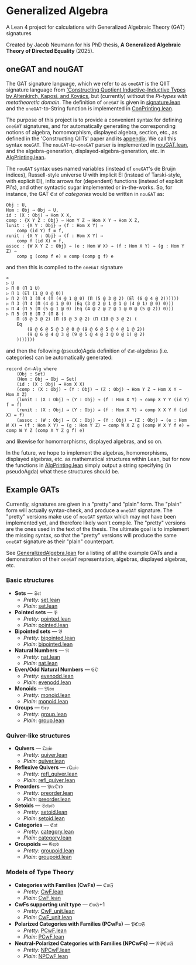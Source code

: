 
# Generalized Algebra

A Lean 4 project for calculations with Generalized Algebraic Theory (GAT) signatures

Created by Jacob Neumann for his PhD thesis, **A Generalized Algebraic Theory of Directed Equality** (2025).

## oneGAT and nouGAT

The GAT signature language, which we refer to as `oneGAT` is the QIIT signature language from ['Constructing Quotient Inductive-Inductive Types by Altenkirch, Kaposi, and Kovács](https://dl.acm.org/doi/abs/10.1145/3290315), but (currently) without the *Pi-types with metatheoretic domain*. The definition of `oneGAT` is given in [signature.lean](GeneralizedAlgebra/signature.lean) and the `oneGAT`-to-String function is implemented in [ConPrinting.lean](GeneralizedAlgebra/ConPrinting.lean).

The purpose of this project is to provide a convenient syntax for defining `oneGAT` signatures, and for automatically generating the corresponding notions of algebra, homomorphism, displayed algebra, section, etc., as defined in the 'Constructing QIITs' paper and its [appendix](https://bitbucket.org/akaposi/finitaryqiit/raw/master/appendix.pdf). We call this syntax `nouGAT`. The `nouGAT`-to-`oneGAT` parser is implemented in [nouGAT.lean](GeneralizedAlgebra/nouGAT.lean), and the algebra-generation, displayed-algebra-generation, etc. in [AlgPrinting.lean](GeneralizedAlgebra/AlgPrinting.lean).

The `nouGAT` syntax uses named variables (instead of `oneGAT`'s de Bruijn indices), Russell-style universe U with implicit El (instead of Tarski-style, with explicit El), infix arrows for (dependent) functions (instead of explicit Pi's), and other syntactic sugar implemented or in-the-works. So, for instance, the GAT ℭ𝔞𝔱 of *categories* would be written in `nouGAT` as:
```
Obj : U,
Hom : Obj ⇒ Obj ⇒ U,
id : (X : Obj) ⇒ Hom X X,
comp : {X Y Z : Obj} ⇒ Hom Y Z ⇒ Hom X Y ⇒ Hom X Z,
lunit : {X Y : Obj} ⇒ (f : Hom X Y) ⇒
    comp (id Y) f ≡ f,
runit : {X Y : Obj} ⇒ (f : Hom X Y) ⇒
    comp f (id X) ≡ f,
assoc : {W X Y Z : Obj} ⇒ (e : Hom W X) ⇒ (f : Hom X Y) ⇒ (g : Hom Y Z) ⇒
    comp g (comp f e) ≡ comp (comp g f) e
```
and then this is compiled to the `oneGAT` signature
```
⋄ 
▷ U 
▷ Π 0 (Π 1 U) 
▷ Π 1 (El (1 @ 0 @ 0)) 
▷ Π 2 (Π 3 (Π 4 (Π (4 @ 1 @ 0) (Π (5 @ 3 @ 2) (El (6 @ 4 @ 2)))))) 
▷ Π 3 (Π 4 (Π (4 @ 1 @ 0) (Eq (3 @ 2 @ 1 @ 1 @ (4 @ 1) @ 0) 0))) 
▷ Π 4 (Π 5 (Π (5 @ 1 @ 0) (Eq (4 @ 2 @ 2 @ 1 @ 0 @ (5 @ 2)) 0))) 
▷ Π 5 (Π 6 (Π 7 (Π 8 (
    Π (8 @ 3 @ 2) (Π (9 @ 3 @ 2) (Π (10 @ 3 @ 2) (
    Eq 
        (9 @ 6 @ 5 @ 3 @ 0 @ (9 @ 6 @ 5 @ 4 @ 1 @ 2)) 
        (9 @ 6 @ 4 @ 3 @ (9 @ 5 @ 4 @ 3 @ 0 @ 1) @ 2)
    )))))))
```
and then the following (pseudo)Agda definition of ℭ𝔞𝔱-algebras (i.e. categories) can be automatically generated:
```
record ℭ𝔞𝔱-Alg where
    (Obj : Set)
    (Hom : Obj → Obj → Set)
    (id : (X : Obj) → Hom X X)
    (comp : (X : Obj) → (Y : Obj) → (Z : Obj) → Hom Y Z → Hom X Y → Hom X Z)
    (lunit : (X : Obj) → (Y : Obj) → (f : Hom X Y) → comp X Y Y (id Y) f = f)
    (runit : (X : Obj) → (Y : Obj) → (f : Hom X Y) → comp X X Y f (id X) = f)
    (assoc : (W : Obj) → (X : Obj) → (Y : Obj) → (Z : Obj) → (e : Hom W X) → (f : Hom X Y) → (g : Hom Y Z) → comp W X Z g (comp W X Y f e) = comp W Y Z (comp X Y Z g f) e)
```
and likewise for homomorphisms, displayed algebras, and so on.

In the future, we hope to implement the algebras, homomorphisms, displayed algebras, etc. as mathematical structures within Lean, but for now the functions in [AlgPrinting.lean](GeneralizedAlgebra/AlgPrinting.lean) simply output a string specifying (in pseudoAgda) what these structures should be.

## Example GATs

Currently, signatures are given in a "pretty" and "plain" form. The "plain" form will actually syntax-check, and produce a `oneGAT` signature. The "pretty" versions make use of `nouGAT` syntax which may not have been implemented yet, and therefore likely won't compile. The "pretty" versions are the ones used in the text of the thesis. The ultimate goal is to implement the missing syntax, so that the "pretty" versions will produce the same `oneGAT` signature as their "plain" counterpart.

See [GeneralizedAlgebra.lean](GeneralizedAlgebra.lean) for a listing of all the example GATs and a demonstration of their `oneGAT` representation, algebras, displayed algebras, etc.

### Basic structures

- **Sets** — 𝔖𝔢𝔱
    - *Pretty:* [set.lean](GeneralizedAlgebra/pretty_signatures/set.lean)
    - *Plain*: [set.lean](GeneralizedAlgebra/signatures/set.lean)
- **Pointed sets** — 𝔓
    - *Pretty:* [pointed.lean](GeneralizedAlgebra/pretty_signatures/pointed.lean)
    - *Plain*: [pointed.lean](GeneralizedAlgebra/signatures/pointed.lean)
- **Bipointed sets** — 𝔅
    - *Pretty:* [bipointed.lean](GeneralizedAlgebra/pretty_signatures/bipointed.lean)
    - *Plain*: [bipointed.lean](GeneralizedAlgebra/signatures/bipointed.lean)
- **Natural Numbers** — 𝔑
    - *Pretty*: [nat.lean](GeneralizedAlgebra/pretty_signatures/nat.lean)
    - *Plain*: [nat.lean](GeneralizedAlgebra/signatures/nat.lean)
- **Even/Odd Natural Numbers** — 𝔈𝔒
    - *Pretty*: [evenodd.lean](GeneralizedAlgebra/pretty_signatures/evenodd.lean)
    - *Plain*: [evenodd.lean](GeneralizedAlgebra/signatures/evenodd.lean)
- **Monoids** — 𝔐𝔬𝔫
    - *Pretty:* [monoid.lean](GeneralizedAlgebra/pretty_signatures/monoid.lean)
    - *Plain*: [monoid.lean](GeneralizedAlgebra/signatures/monoid.lean)
- **Groups** — 𝔊𝔯𝔭
    - *Pretty:* [group.lean](GeneralizedAlgebra/pretty_signatures/group.lean)
    - *Plain*: [group.lean](GeneralizedAlgebra/signatures/group.lean)

### Quiver-like structures

- **Quivers** — 𝔔𝔲𝔦𝔳
    - *Pretty:* [quiver.lean](GeneralizedAlgebra/pretty_signatures/quiver.lean)
    - *Plain*: [quiver.lean](GeneralizedAlgebra/signatures/quiver.lean)
- **Reflexive Quivers** — 𝔯𝔔𝔲𝔦𝔳
    - *Pretty:* [refl_quiver.lean](GeneralizedAlgebra/pretty_signatures/refl_quiver.lean)
    - *Plain*: [refl_quiver.lean](GeneralizedAlgebra/signatures/refl_quiver.lean)
- **Preorders** — 𝔓𝔯𝔢𝔒𝔯𝔡
    - *Pretty:* [preorder.lean](GeneralizedAlgebra/pretty_signatures/preorder.lean)
    - *Plain*: [preorder.lean](GeneralizedAlgebra/signatures/preorder.lean)
- **Setoids** — 𝔖𝔢𝔱𝔬𝔦𝔡
    - *Pretty:* [setoid.lean](GeneralizedAlgebra/pretty_signatures/setoid.lean)
    - *Plain*: [setoid.lean](GeneralizedAlgebra/signatures/setoid.lean)
- **Categories** — ℭ𝔞𝔱
    - *Pretty:* [category.lean](GeneralizedAlgebra/pretty_signatures/category.lean)
    - *Plain*: [category.lean](GeneralizedAlgebra/signatures/category.lean)
- **Groupoids** — 𝔊𝔯𝔭𝔡
    - *Pretty:* [groupoid.lean](GeneralizedAlgebra/pretty_signatures/groupoid.lean)
    - *Plain*: [groupoid.lean](GeneralizedAlgebra/signatures/groupoid.lean)

### Models of Type Theory

- **Categories with Families (CwFs)** — ℭ𝔴𝔉
    - *Pretty:* [CwF.lean](GeneralizedAlgebra/pretty_signatures/CwF.lean)
    - *Plain*: [CwF.lean](GeneralizedAlgebra/signatures/CwF.lean)
- **CwFs supporting unit type** — ℭ𝔴𝔉+1
    - *Pretty:* [CwF_unit.lean](GeneralizedAlgebra/pretty_signatures/CwF_unit.lean)
    - *Plain*: [CwF_unit.lean](GeneralizedAlgebra/signatures/CwF_unit.lean)
- **Polarized Categories with Families (PCwFs)** — 𝔓ℭ𝔴𝔉
    - *Pretty:* [PCwF.lean](GeneralizedAlgebra/pretty_signatures/PCwF.lean)
    - *Plain*: [PCwF.lean](GeneralizedAlgebra/signatures/PCwF.lean)
- **Neutral-Polarized Categories with Families (NPCwFs)** — 𝔑𝔓ℭ𝔴𝔉
    - *Pretty:* [NPCwF.lean](GeneralizedAlgebra/pretty_signatures/NPCwF.lean)
    - *Plain*: [NPCwF.lean](GeneralizedAlgebra/signatures/NPCwF.lean)